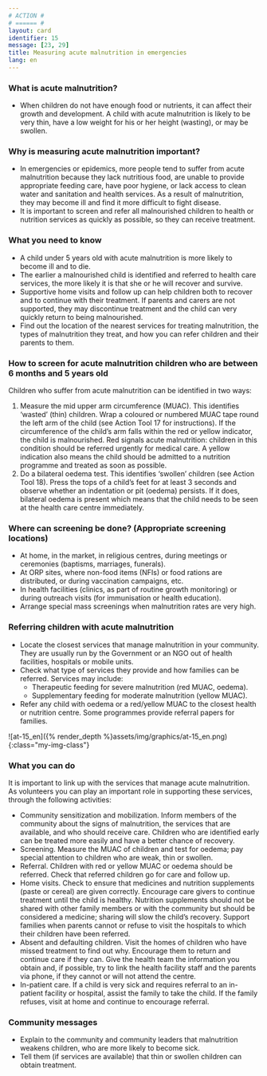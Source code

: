 ```yaml
---
# ACTION #
# ====== #
layout: card
identifier: 15
message: [23, 29]
title: Measuring acute malnutrition in emergencies 
lang: en
---
```


### What is acute malnutrition? 

- When children do not have enough food or nutrients, it can affect their growth and development. A child with acute malnutrition is likely to be very thin, have a low weight for his or her height (wasting), or may be swollen. 

### Why is measuring acute malnutrition important? 

- In emergencies or epidemics, more people tend to suffer from acute malnutrition because they lack nutritious food, are unable to provide appropriate feeding care, have poor hygiene, or lack access to clean water and sanitation and health services. As a result of malnutrition, they may become ill and find it more difficult to fight disease. 
- It is important to screen and refer all malnourished children to health or nutrition services as quickly as possible, so they can receive treatment.

### What you need to know

- A child under 5 years old with acute malnutrition is more likely to become ill and to die. 
- The earlier a malnourished child is identified and referred to health care services, the more likely it is that she or he will recover and survive.
- Supportive home visits and follow up can help children both to recover and to continue with their treatment. If parents and carers are not supported, they may discontinue treatment and the child can very quickly return to being malnourished.
- Find out the location of the nearest services for treating malnutrition, the types of malnutrition they treat, and how you can refer children and their parents to them. 

### How to screen for acute malnutrition children who are between 6 months and 5 years old 

Children who suffer from acute malnutrition can be identified in two ways:
1.	Measure the mid upper arm circumference (MUAC). This identifies ‘wasted’ (thin) children. Wrap a coloured or numbered MUAC tape round the left arm of the child (see Action Tool 17<a class="crosslink" href="{% render_depth %}{% render_link action|17 %}"><i class="fas fa-external-link-alt" aria-hidden="true"></i></a> for instructions). If the circumference of the child’s arm falls within the red or yellow indicator, the child is malnourished. Red signals acute malnutrition: children in this condition should be referred urgently for medical care. A yellow indication also means the child should be admitted to a nutrition programme and treated as soon as possible.
2.	Do a bilateral oedema test. This identifies ‘swollen’ children (see Action Tool 18). Press the tops of a child’s feet for at least 3 seconds and observe whether an indentation or pit (oedema) persists. If it does, bilateral oedema is present which means that the child needs to be seen at the health care centre immediately. 

### Where can screening be done? (Appropriate screening locations) 

-	At home, in the market, in religious centres, during meetings or ceremonies (baptisms, marriages, funerals). 
-	At ORP sites, where non-food items (NFIs) or food rations are distributed, or during vaccination campaigns, etc. 
- In health facilities (clinics, as part of routine growth monitoring) or during outreach visits (for immunisation or health education).
-	Arrange special mass screenings when malnutrition rates are very high.

### Referring children with acute malnutrition

-	Locate the closest services that manage malnutrition in your community. They are usually run by the Government or an NGO out of health facilities, hospitals or mobile units. 
-	Check what type of services they provide and how families can be referred. Services may include:
    -	Therapeutic feeding for severe malnutrition (red MUAC, oedema).
    -	Supplementary feeding for moderate malnutrition (yellow MUAC).
-	Refer any child with oedema or a red/yellow MUAC to the closest health or nutrition centre. Some programmes provide referral papers for families.

![at-15_en]({% render_depth %}assets/img/graphics/at-15_en.png){:class="my-img-class"}

### What you can do 

It is important to link up with the services that manage acute malnutrition. As volunteers you can play an important role in supporting these services, through the following activities:
-	Community sensitization and mobilization. Inform members of the community about the signs of malnutrition, the services that are available, and who should receive care. Children who are identified early can be treated more easily and have a better chance of recovery.
-	Screening. Measure the MUAC of children and test for oedema; pay special attention to children who are weak, thin or swollen.
-	Referral. Children with red or yellow MUAC or oedema should be referred. Check that referred children go for care and follow up.
-	Home visits. Check to ensure that medicines and nutrition supplements (paste or cereal) are given correctly. Encourage care givers to continue treatment until the child is healthy. Nutrition supplements should not be shared with other family members or with the community but should be considered a medicine; sharing will slow the child’s recovery. Support families when parents cannot or refuse to visit the hospitals to which their children have been referred.
-	Absent and defaulting children. Visit the homes of children who have missed treatment to find out why. Encourage them to return and continue care if they can. Give the health team the information you obtain and, if possible, try to link the health facility staff and the parents via phone, if they cannot or will not attend the centre. 
-	In-patient care. If a child is very sick and requires referral to an in-patient facility or hospital, assist the family to take the child. If the family refuses, visit at home and continue to encourage referral.

### Community messages

-	Explain to the community and community leaders that malnutrition weakens children, who are more likely to become sick.
-	Tell them (if services are available) that thin or swollen children can obtain treatment.
 
